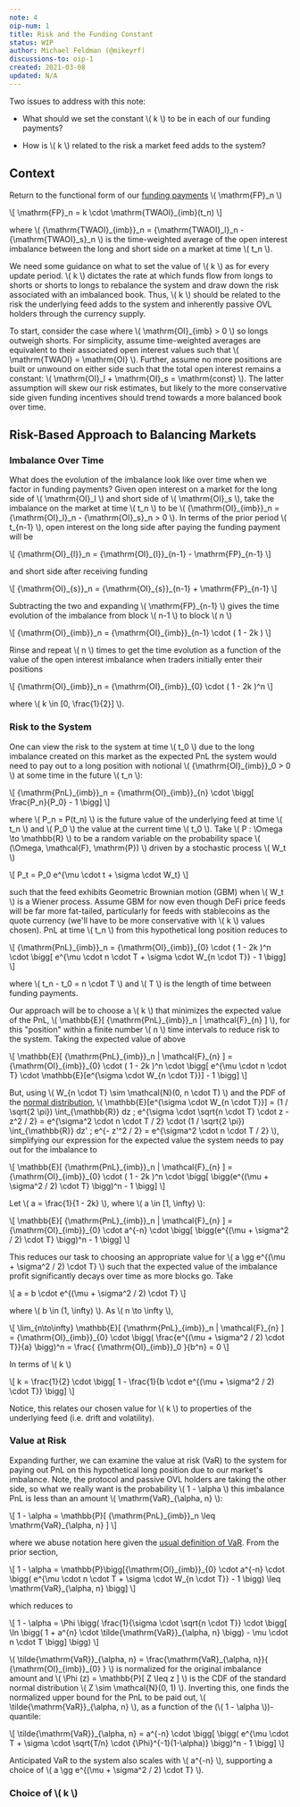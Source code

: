 ```yaml
---
note: 4
oip-num: 1
title: Risk and the Funding Constant
status: WIP
author: Michael Feldman (@mikeyrf)
discussions-to: oip-1
created: 2021-03-08
updated: N/A
---
```


Two issues to address with this note:

- What should we set the constant \\( k \\) to be in each of our funding payments?

- How is \\( k \\) related to the risk a market feed adds to the system?


## Context

Return to the functional form of our [funding payments](note-1) \\( \mathrm{FP}_n \\)

\\[ \mathrm{FP}\_n = k \cdot \mathrm{TWAOI}\_{imb}(t_n) \\]

where \\( {\mathrm{TWAOI}\_{imb}}_n = {\mathrm{TWAOI}_l}_n - {\mathrm{TWAOI}_s}_n \\) is the time-weighted average of the open interest imbalance between the long and short side on a market at time \\( t_n \\).

We need some guidance on what to set the value of \\( k \\) as for every update period. \\( k \\) dictates the rate at which funds flow from longs to shorts or shorts to longs to rebalance the system and draw down the risk associated with an imbalanced book. Thus, \\( k \\) should be related to the risk the underlying feed adds to the system and inherently passive OVL holders through the currency supply.

To start, consider the case where \\( \mathrm{OI}_{imb} > 0 \\) so longs outweigh shorts. For simplicity, assume time-weighted averages are equivalent to their associated open interest values such that \\( \mathrm{TWAOI} = \mathrm{OI} \\). Further, assume no more positions are built or unwound on either side such that the total open interest remains a constant: \\( \mathrm{OI}_l + \mathrm{OI}_s = \mathrm{const} \\). The latter assumption will skew our risk estimates, but likely to the more conservative side given funding incentives should trend towards a more balanced book over time.


## Risk-Based Approach to Balancing Markets

### Imbalance Over Time

What does the evolution of the imbalance look like over time  when we factor in funding payments? Given open interest on a market for the long side of \\( \mathrm{OI}_l \\) and short side of \\( \mathrm{OI}_s \\), take the imbalance on the market at time \\( t_n \\) to be \\( {\mathrm{OI}\_{imb}}\_n = {\mathrm{OI}_l}_n - {\mathrm{OI}_s}_n > 0 \\). In terms of the prior period \\( t\_{n-1} \\), open interest on the long side after paying the funding payment will be

\\[ {\mathrm{OI}\_{l}}_n = {\mathrm{OI}\_{l}}\_{n-1} - \mathrm{FP}\_{n-1} \\]

and short side after receiving funding

\\[ {\mathrm{OI}\_{s}}_n = {\mathrm{OI}\_{s}}\_{n-1} + \mathrm{FP}\_{n-1} \\]

Subtracting the two and expanding \\( \mathrm{FP}_{n-1} \\) gives the time evolution of the imbalance from block \\( n-1 \\) to block \\( n \\)

\\[ {\mathrm{OI}\_{imb}}_n = {\mathrm{OI}\_{imb}}\_{n-1} \cdot ( 1 - 2k ) \\]

Rinse and repeat \\( n \\) times to get the time evolution as a function of the value of the open interest imbalance when traders initially enter their positions

\\[ {\mathrm{OI}\_{imb}}_n = {\mathrm{OI}\_{imb}}\_{0} \cdot ( 1 - 2k )^n \\]

where \\( k \in [0, \frac{1}{2}] \\).


### Risk to the System

One can view the risk to the system at time \\( t_0 \\) due to the long imbalance created on this market as the expected PnL the system would need to pay out to a long position with notional \\( {\mathrm{OI}_{imb}}_0 > 0 \\) at some time in the future \\( t_n \\):

\\[ {\mathrm{PnL}\_{imb}}_n = {\mathrm{OI}\_{imb}}\_{n} \cdot \bigg[ \frac{P_n}{P_0} - 1 \bigg] \\]

where \\( P_n = P(t_n) \\) is the future value of the underlying feed at time \\( t_n \\) and \\( P_0 \\) the value at the current time \\( t_0 \\). Take \\( P : \Omega \to \mathbb{R} \\) to be a random variable on the probability space \\( (\Omega, \mathcal{F}, \mathrm{P}) \\) driven by a stochastic process \\( W_t \\)

\\[ P_t = P_0 e^{\mu \cdot t + \sigma \cdot W_t} \\]

such that the feed exhibits Geometric Brownian motion (GBM) when \\( W_t \\) is a Wiener process. Assume GBM for now even though DeFi price feeds will be far more fat-tailed, particularly for feeds with stablecoins as the quote currency (we'll have to be more conservative with \\( k \\) values chosen). PnL at time \\( t_n \\) from this hypothetical long position reduces to

\\[ {\mathrm{PnL}\_{imb}}_n = {\mathrm{OI}\_{imb}}\_{0} \cdot ( 1 - 2k )^n \cdot \bigg[ e^{\mu \cdot n \cdot T + \sigma \cdot W\_{n \cdot T}}  - 1 \bigg] \\]

where \\( t_n - t_0 = n \cdot T \\) and \\( T \\) is the length of time between funding payments.

Our approach will be to choose a \\( k \\) that minimizes the expected value of the PnL, \\( \mathbb{E}[ {\mathrm{PnL}\_{imb}}\_n \| \mathcal{F}_{n} ] \\), for this "position" within a finite number \\( n \\) time intervals to reduce risk to the system. Taking the expected value of above

\\[ \mathbb{E}[ {\mathrm{PnL}\_{imb}}\_n \| \mathcal{F}_{n} ] = {\mathrm{OI}\_{imb}}\_{0} \cdot ( 1 - 2k )^n \cdot \bigg[ e^{\mu \cdot n \cdot T} \cdot \mathbb{E}[e^{\sigma \cdot W\_{n \cdot T}}]  - 1 \bigg] \\]

But, using \\( W_{n \cdot T} \sim \mathcal{N}(0, n \cdot T) \\) and the PDF of the [normal distribution](https://en.wikipedia.org/wiki/Normal_distribution), \\( \mathbb{E}[e^{\sigma \cdot W\_{n \cdot T}}] = (1 / \sqrt{2 \pi}) \int_{\mathbb{R}} dz \; e^{\sigma \cdot \sqrt{n \cdot T} \cdot z - z^2 / 2} = e^{\sigma^2 \cdot n \cdot T / 2} \cdot (1 / \sqrt{2 \pi}) \int_{\mathbb{R}} dz' \; e^{- z'^2 / 2} = e^{\sigma^2 \cdot n \cdot T / 2} \\), simplifying our expression for the expected value the system needs to pay out for the imbalance to

\\[ \mathbb{E}[ {\mathrm{PnL}\_{imb}}\_n \| \mathcal{F}_{n} ] = {\mathrm{OI}\_{imb}}\_{0} \cdot ( 1 - 2k )^n \cdot \bigg[ \bigg(e^{(\mu + \sigma^2 / 2) \cdot T} \bigg)^n  - 1 \bigg] \\]

Let \\( a = \frac{1}{1 - 2k} \\), where \\( a \in [1, \infty) \\):

\\[ \mathbb{E}[ {\mathrm{PnL}\_{imb}}\_n \| \mathcal{F}_{n} ] = {\mathrm{OI}\_{imb}}\_{0} \cdot a^{-n} \cdot \bigg[ \bigg(e^{(\mu + \sigma^2 / 2) \cdot T} \bigg)^n  - 1 \bigg] \\]

This reduces our task to choosing an appropriate value for \\( a \gg e^{(\mu + \sigma^2 / 2) \cdot T} \\) such that the expected value of the imbalance profit significantly decays over time as more blocks go. Take

\\[ a = b \cdot e^{(\mu + \sigma^2 / 2) \cdot T} \\]

where \\( b \in (1, \infty) \\). As \\( n \to \infty \\),

\\[ \lim_{n\to\infty} \mathbb{E}[ {\mathrm{PnL}\_{imb}}\_n \| \mathcal{F}_{n} ] = {\mathrm{OI}\_{imb}}\_{0} \cdot \bigg( \frac{e^{(\mu + \sigma^2 / 2) \cdot T}}{a} \bigg)^n = \frac{ {\mathrm{OI}\_{imb}}\_0 }{b^n} = 0 \\]

In terms of \\( k \\)

\\[ k = \frac{1}{2} \cdot \bigg[ 1 - \frac{1}{b \cdot e^{(\mu + \sigma^2 / 2) \cdot T}} \bigg] \\]

Notice, this relates our chosen value for \\( k \\) to properties of the underlying feed (i.e. drift and volatility).


### Value at Risk

Expanding further, we can examine the value at risk (VaR) to the system for paying out PnL on this hypothetical long position due to our market's imbalance. Note, the protocol and passive OVL holders are taking the other side, so what we really want is the probability \\( 1 - \alpha \\) this imbalance PnL is less than an amount \\( \mathrm{VaR}_{\alpha, n} \\):

\\[ 1 - \alpha = \mathbb{P}[ {\mathrm{PnL}\_{imb}}\_n \leq \mathrm{VaR}_{\alpha, n} ] \\]

where we abuse notation here given the [usual definition of VaR](https://en.wikipedia.org/wiki/Value_at_risk). From the prior section,

\\[ 1 - \alpha = \mathbb{P}\bigg[{\mathrm{OI}\_{imb}}\_{0} \cdot a^{-n} \cdot \bigg( e^{\mu \cdot n \cdot T + \sigma \cdot W\_{n \cdot T}}  - 1 \bigg) \leq \mathrm{VaR}_{\alpha, n} \bigg] \\]

which reduces to

\\[ 1 - \alpha = \Phi \bigg( \frac{1}{\sigma \cdot \sqrt{n \cdot T}} \cdot \bigg[ \ln \bigg( 1 + a^{n} \cdot \tilde{\mathrm{VaR}}_{\alpha, n} \bigg) - \mu \cdot n \cdot T \bigg] \bigg) \\]

\\( \tilde{\mathrm{VaR}}_{\alpha, n} = \frac{\mathrm{VaR}\_{\alpha, n}}{ {\mathrm{OI}\_{imb}}\_{0} } \\) is normalized for the original imbalance amount and \\( \Phi (z) = \mathbb{P}[ Z \leq z ] \\) is the CDF of the standard normal distribution \\( Z \sim \mathcal{N}(0, 1) \\). Inverting this, one finds the normalized upper bound for the PnL to be paid out, \\( \tilde{\mathrm{VaR}}\_{\alpha, n} \\), as a function of the (\\( 1 - \alpha \\))-quantile:

\\[ \tilde{\mathrm{VaR}}_{\alpha, n} = a^{-n} \cdot \bigg[ \bigg( e^{\mu \cdot T + \sigma \cdot \sqrt{T/n} \cdot {\Phi}^{-1}(1-\alpha)} \bigg)^n - 1 \bigg] \\]

Anticipated VaR to the system also scales with \\( a^{-n} \\), supporting a choice of \\( a \gg e^{(\mu + \sigma^2 / 2) \cdot T} \\).


### Choice of \\( k \\)

<!-- TODO: Determining \\( \mu \\) and \\( \sigma^2 \\) -->
